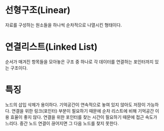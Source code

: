 # 선형구조(Linear)
자료를 구성하는 원소들을 하나씩 순차적으로 나열시킨 형태이다.
# 연결리스트(Linked List)
순서가 매겨진 항목들을 모아놓은 구조 중 하나로 각 데이터를 연결하는 포인터까지 있는 구조이다.
# 특징
노드의 삽입 삭제가 용이하다.
기억공간이 연속적으로 놓여 있지 않아도 저장이 가능하다.
연결을 위한 링크(포인터) 부분이 필요하기 때문에 순차 리스트에 비해 기억공간 
이용 효율이 좋지 않다. 
연결을 위한 포인터를 찾는 시간이 필요하기 때문에 접근 속도가 느리다.
중간 노드 연결이 끊어지면 그 다음 노드를 찾지 못한다.
